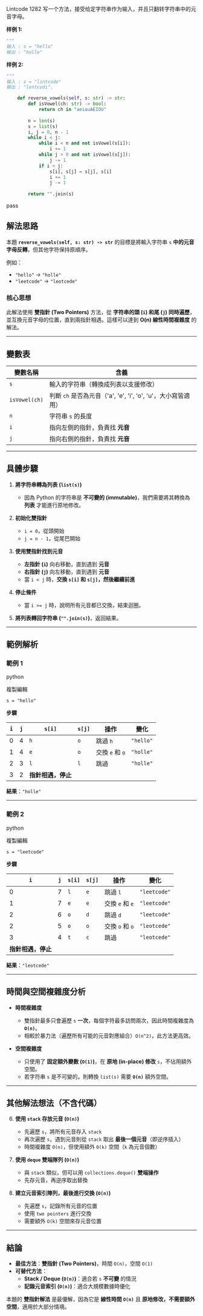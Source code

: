 Lintcode 1282
写一个方法，接受给定字符串作为输入，并且只翻转字符串中的元音字母。

**样例 1:**
```python
"""
输入 : s = "hello"
输出 : "holle"
```
**样例 2:**
```python
"""
输入 : s = "lintcode"
输出 : "lentcodi".
```



```python
    def reverse_vowels(self, s: str) -> str:
        def isVowel(ch: str) -> bool:
            return ch in "aeiouAEIOU"
        
        n = len(s)
        s = list(s)
        i, j = 0, n - 1
        while i < j:
            while i < n and not isVowel(s[i]):
                i += 1
            while j > 0 and not isVowel(s[j]):
                j -= 1
            if i < j:
                s[i], s[j] = s[j], s[i]
                i += 1
                j -= 1
        
        return "".join(s)
```
pass


## **解法思路**

本題 **`reverse_vowels(self, s: str) -> str`** 的目標是將輸入字符串 `s` **中的元音字母反轉**，但其他字符保持原順序。

例如：

- `"hello"` → `"holle"`
- `"leetcode"` → `"leotcede"`

### **核心思想**

此解法使用 **雙指針 (Two Pointers)** 方法，從 **字符串的頭 (`i`) 和尾 (`j`) 同時遍歷**，並互換元音字母的位置，直到兩指針相遇。這樣可以達到 **O(n) 線性時間複雜度** 的解法。

---

## **變數表**

|變數名稱|含義|
|---|---|
|`s`|輸入的字符串（轉換成列表以支援修改）|
|`isVowel(ch)`|判斷 `ch` 是否為元音（'a', 'e', 'i', 'o', 'u'，大小寫皆適用）|
|`n`|字符串 `s` 的長度|
|`i`|指向左側的指針，負責找 **元音**|
|`j`|指向右側的指針，負責找 **元音**|

---

## **具體步驟**

1. **將字符串轉為列表 (`list(s)`)**
    
    - 因為 Python 的字符串是 **不可變的 (immutable)**，我們需要將其轉換為 **列表** 才能進行原地修改。
2. **初始化雙指針**
    
    - `i = 0`，從頭開始
    - `j = n - 1`，從尾巴開始
3. **使用雙指針找到元音**
    
    - **左指針 (`i`)** 向右移動，直到遇到 **元音**
    - **右指針 (`j`)** 向左移動，直到遇到 **元音**
    - 當 `i < j` 時，**交換 `s[i]` 和 `s[j]`，然後繼續前進**
4. **停止條件**
    
    - 當 `i >= j` 時，說明所有元音都已交換，結束迴圈。
5. **將列表轉回字符串 (`"".join(s)`)**，返回結果。
    

---

## **範例解析**

### **範例 1**

python

複製編輯

`s = "hello"`

**步驟**

|`i`|`j`|`s[i]`|`s[j]`|操作|變化|
|---|---|---|---|---|---|
|0|4|`h`|`o`|跳過 `h`|`"hello"`|
|1|4|`e`|`o`|交換 `e` 和 `o`|`"holle"`|
|2|3|`l`|`l`|跳過|`"holle"`|
|3|2|**指針相遇，停止**||||

**結果**：`"holle"`

---

### **範例 2**

python

複製編輯

`s = "leetcode"`

**步驟**

|`i`|`j`|`s[i]`|`s[j]`|操作|變化|
|---|---|---|---|---|---|
|0|7|`l`|`e`|跳過 `l`|`"leetcode"`|
|1|7|`e`|`e`|交換 `e` 和 `e`|`"leetcode"`|
|2|6|`o`|`d`|跳過 `d`|`"leetcode"`|
|2|5|`o`|`o`|交換 `o` 和 `o`|`"leotcede"`|
|3|4|`t`|`c`|跳過|`"leotcede"`|
|**指針相遇，停止**||||||

**結果**：`"leotcede"`

---

## **時間與空間複雜度分析**

- **時間複雜度**
    
    - 雙指針最多只會遍歷 `s` **一次**，每個字符最多訪問兩次，因此時間複雜度為 **`O(n)`**。
    - 相較於暴力法（遍歷所有可能的元音對應組合）`O(n^2)`，此方法更高效。
- **空間複雜度**
    
    - 只使用了 **固定額外變數 (`O(1)`)**，在 **原地 (in-place) 修改** `s`，不佔用額外空間。
    - 若字符串 `s` 是不可變的，則轉換 `list(s)` 需要 **`O(n)`** 額外空間。

---

## **其他解法想法（不含代碼）**

6. **使用 `stack` 存放元音 (`O(n)`)**
    
    - 先遍歷 `s`，將所有元音存入 `stack`
    - 再次遍歷 `s`，遇到元音則從 `stack` 取出 **最後一個元音**（即逆序插入）
    - 時間複雜度 `O(n)`，但使用額外 `O(k)` 空間（`k` 為元音個數）
7. **使用 `deque` 雙端隊列 (`O(n)`)**
    
    - 與 `stack` 類似，但可以用 `collections.deque()` **雙端操作**
    - 先存元音，再逆序取出替換
8. **建立元音索引陣列，最後進行交換 (`O(n)`)**
    
    - 先遍歷 `s`，記錄所有元音的位置
    - 使用 `two pointers` 進行交換
    - 需要額外 `O(k)` 空間來存元音位置

---

## **結論**

- **最佳方法**：**雙指針 (Two Pointers)**，時間 `O(n)`，空間 `O(1)`
- **可替代方法**：
    - **Stack / Deque (`O(n)`)**：適合若 `s` **不可變** 的情況
    - **記錄元音索引 (`O(n)`)**：適合大規模數據時優化

本題的 **雙指針解法** 是最優解，因為它是 **線性時間 `O(n)`** 且 **原地修改，不需要額外空間**，適用於大部分情境。